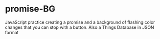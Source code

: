 # promise-BG
JavaScript practice creating a promise and a background of flashing color changes that you can stop with a button.
Also a Things Database in JSON format
